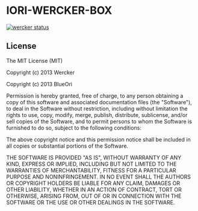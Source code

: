 # IORI-WERCKER-BOX

[![wercker status](https://app.wercker.com/status/1bff3cbfc8a458f36808065e5b044483/m/ "wercker status")](https://app.wercker.com/project/bykey/1bff3cbfc8a458f36808065e5b044483)

## License

The MIT License (MIT)

Copyright (c) 2013 Wercker

Copyright (c) 2013 BlueOri

Permission is hereby granted, free of charge, to any person obtaining a copy of this software and associated documentation files (the "Software"), to deal in the Software without restriction, including without limitation the rights to use, copy, modify, merge, publish, distribute, sublicense, and/or sell copies of the Software, and to permit persons to whom the Software is furnished to do so, subject to the following conditions:

The above copyright notice and this permission notice shall be included in all copies or substantial portions of the Software.

THE SOFTWARE IS PROVIDED "AS IS", WITHOUT WARRANTY OF ANY KIND, EXPRESS OR IMPLIED, INCLUDING BUT NOT LIMITED TO THE WARRANTIES OF MERCHANTABILITY, FITNESS FOR A PARTICULAR PURPOSE AND NONINFRINGEMENT. IN NO EVENT SHALL THE AUTHORS OR COPYRIGHT HOLDERS BE LIABLE FOR ANY CLAIM, DAMAGES OR OTHER LIABILITY, WHETHER IN AN ACTION OF CONTRACT, TORT OR OTHERWISE, ARISING FROM, OUT OF OR IN CONNECTION WITH THE SOFTWARE OR THE USE OR OTHER DEALINGS IN THE SOFTWARE.
